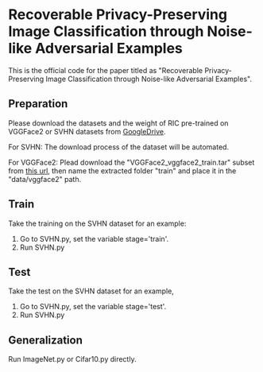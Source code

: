 # Recoverable Privacy-Preserving Image Classification through Noise-like Adversarial Examples

This is the official code for the paper titled as "Recoverable Privacy-Preserving Image Classification through Noise-like Adversarial Examples".

## Preparation
Please download the datasets and the weight of RIC pre-trained on VGGFace2 or SVHN datasets from [GoogleDrive](https://drive.google.com/drive/folders/1YYEhhqvkO1VPrsbCx2rSTtY0PduxAd2P?usp=sharing).

For SVHN:
The download process of the dataset will be automated.

For VGGFace2:
Plead download the "VGGFace2_vggface2_train.tar" subset from [this url](https://academictorrents.com/details/535113b8395832f09121bc53ac85d7bc8ef6fa5b), then name the extracted folder "train" and place it in the "data/vggface2" path.
## Train 

Take the training on the SVHN dataset for an example:
1. Go to SVHN.py, set the variable stage='train'.
2. Run SVHN.py

## Test

Take the test on the SVHN dataset for an example,
1. Go to SVHN.py, set the variable stage='test'.
2. Run SVHN.py

## Generalization

Run ImageNet.py or Cifar10.py directly.



